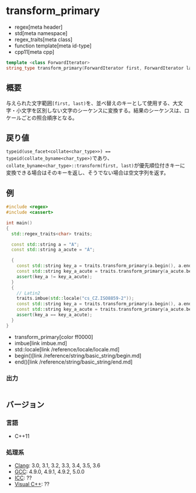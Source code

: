 # transform_primary
* regex[meta header]
* std[meta namespace]
* regex_traits[meta class]
* function template[meta id-type]
* cpp11[meta cpp]

```cpp
template <class ForwardIterator>
string_type transform_primary(ForwardIterator first, ForwardIterator last) const;
```


## 概要
与えられた文字範囲`[first, last)`を、並べ替えのキーとして使用する、大文字・小文字を区別しない文字のシーケンスに変換する。結果のシーケンスは、ロケールごとの照合順序となる。


## 戻り値
`typeid(use_facet<collate<char_type>>) == typeid(collate_byname<char_type>)`であり、`collate_byname<char_type>::transform(first, last)`が優先順位付きキーに変換できる場合はそのキーを返し、そうでない場合は空文字列を返す。


## 例
```cpp example
#include <regex>
#include <cassert>

int main()
{
  std::regex_traits<char> traits;

  const std::string a = "A";
  const std::string a_acute = "Á";

  {
    const std::string key_a = traits.transform_primary(a.begin(), a.end());
    const std::string key_a_acute = traits.transform_primary(a_acute.begin(), a_acute.end());
    assert(key_a != key_a_acute);
  }
  {
    // Latin2
    traits.imbue(std::locale("cs_CZ.ISO8859-2"));
    const std::string key_a = traits.transform_primary(a.begin(), a.end());
    const std::string key_a_acute = traits.transform_primary(a_acute.begin(), a_acute.end());
    assert(key_a == key_a_acute);
  }
}
```
* transform_primary[color ff0000]
* imbue[link imbue.md]
* std::locale[link /reference/locale/locale.md]
* begin()[link /reference/string/basic_string/begin.md]
* end()[link /reference/string/basic_string/end.md]

### 出力
```
```


## バージョン
### 言語
- C++11

### 処理系
- [Clang](/implementation.md#clang): 3.0, 3.1, 3.2, 3.3, 3.4, 3.5, 3.6
- [GCC](/implementation.md#gcc): 4.9.0, 4.9.1, 4.9.2, 5.0.0
- [ICC](/implementation.md#icc): ??
- [Visual C++](/implementation.md#visual_cpp): ??

